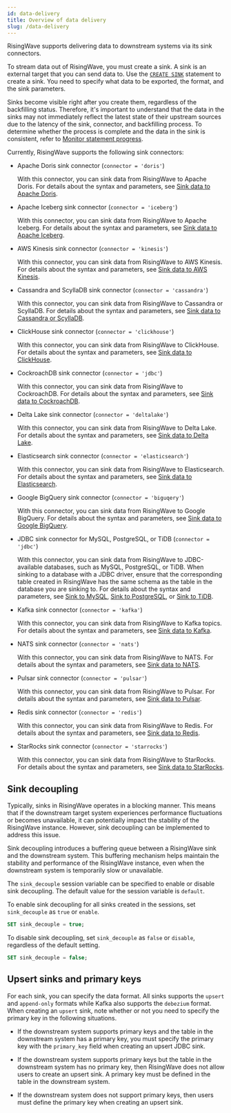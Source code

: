 ```yaml
---
id: data-delivery
title: Overview of data delivery
slug: /data-delivery
---
```

<head>
  <link rel="canonical" href="https://docs.risingwave.com/docs/current/data-delivery/" />
</head>

RisingWave supports delivering data to downstream systems via its sink connectors.

To stream data out of RisingWave, you must create a sink. A sink is an external target that you can send data to. Use the [`CREATE SINK`](/sql/commands/sql-create-sink.md) statement to create a sink. You need to specify what data to be exported, the format, and the sink parameters.

Sinks become visible right after you create them, regardless of the backfilling status. Therefore, it's important to understand that the data in the sinks may not immediately reflect the latest state of their upstream sources due to the latency of the sink, connector, and backfilling process.
To determine whether the process is complete and the data in the sink is consistent, refer to [Monitor statement progress](/manage/view-statement-progress.md).

Currently, RisingWave supports the following sink connectors:

- Apache Doris sink connector (`connector = 'doris'`)
  
  With this connector, you can sink data from RisingWave to Apache Doris. For details about the syntax and parameters, see [Sink data to Apache Doris](/guides/sink-to-doris.md).

- Apache Iceberg sink connector (`connector = 'iceberg'`)
  
  With this connector, you can sink data from RisingWave to Apache Iceberg. For details about the syntax and parameters, see [Sink data to Apache Iceberg](/guides/sink-to-iceberg.md).

- AWS Kinesis sink connector (`connector = 'kinesis'`)

  With this connector, you can sink data from RisingWave to AWS Kinesis. For details about the syntax and parameters, see [Sink data to AWS Kinesis](/guides/sink-to-aws-kinesis.md).

- Cassandra and ScyllaDB sink connector (`connector = 'cassandra'`)

  With this connector, you can sink data from RisingWave to Cassandra or ScyllaDB. For details about the syntax and parameters, see [Sink data to Cassandra or ScyllaDB](/guides/sink-to-cassandra.md).

- ClickHouse sink connector (`connector = 'clickhouse'`)

  With this connector, you can sink data from RisingWave to ClickHouse. For details about the syntax and parameters, see [Sink data to ClickHouse](/guides/sink-to-clickhouse.md).

- CockroachDB sink connector (`connector = 'jdbc'`)

  With this connector, you can sink data from RisingWave to CockroachDB. For details about the syntax and parameters, see [Sink data to CockroachDB](/guides/sink-to-cockroach.md).

- Delta Lake sink connector (`connector = 'deltalake'`)

  With this connector, you can sink data from RisingWave to Delta Lake. For details about the syntax and parameters, see [Sink data to Delta Lake](/guides/sink-to-delta-lake.md).

- Elasticsearch sink connector (`connector = 'elasticsearch'`)

  With this connector, you can sink data from RisingWave to Elasticsearch. For details about the syntax and parameters, see [Sink data to Elasticsearch](/guides/sink-to-elasticsearch.md).

- Google BigQuery sink connector (`connector = 'biguqery'`)

  With this connector, you can sink data from RisingWave to Google BigQuery. For details about the syntax and parameters, see [Sink data to Google BigQuery](/guides/sink-to-bigquery.md).

- JDBC sink connector for MySQL, PostgreSQL, or TiDB (`connector = 'jdbc'`)

  With this connector, you can sink data from RisingWave to JDBC-available databases, such as MySQL, PostgreSQL, or TiDB. When sinking to a database with a JDBC driver, ensure that the corresponding table created in RisingWave has the same schema as the table in the database you are sinking to. For details about the syntax and parameters, see [Sink to MySQL](/guides/sink-to-mysql.md), [Sink to PostgreSQL](/guides/sink-to-postgres.md), or [Sink to TiDB](/guides/sink-to-tidb.md).

- Kafka sink connector (`connector = 'kafka'`)
  
  With this connector, you can sink data from RisingWave to Kafka topics. For details about the syntax and parameters, see [Sink data to Kafka](/guides/create-sink-kafka.md).

- NATS sink connector (`connector = 'nats'`)

  With this connector, you can sink data from RisingWave to NATS. For details about the syntax and parameters, see [Sink data to NATS](/guides/sink-to-nats.md).

- Pulsar sink connector (`connector = 'pulsar'`)

  With this connector, you can sink data from RisingWave to Pulsar. For details about the syntax and parameters, see [Sink data to Pulsar](/guides/sink-to-pulsar.md).

- Redis sink connector (`connector = 'redis'`)

  With this connector, you can sink data from RisingWave to Redis. For details about the syntax and parameters, see [Sink data to Redis](/guides/sink-to-redis.md).

- StarRocks sink connector (`connector = 'starrocks'`)

  With this connector, you can sink data from RisingWave to StarRocks. For details about the syntax and parameters, see [Sink data to StarRocks](/guides/sink-to-starrocks.md).

## Sink decoupling

Typically, sinks in RisingWave operates in a blocking manner. This means that if the downstream target system experiences performance fluctuations or becomes unavailable, it can potentially impact the stability of the RisingWave instance. However, sink decoupling can be implemented to address this issue.

Sink decoupling introduces a buffering queue between a RisingWave sink and the downstream system. This buffering mechanism helps maintain the stability and performance of the RisingWave instance, even when the downstream system is temporarily slow or unavailable.

The `sink_decouple` session variable can be specified to enable or disable sink decoupling. The default value for the session variable is `default`. 

To enable sink decoupling for all sinks created in the sessions, set `sink_decouple` as `true` or `enable`.

```sql
SET sink_decouple = true;
```

To disable sink decoupling, set `sink_decouple` as `false` or `disable`, regardless of the default setting. 

```sql
SET sink_decouple = false;
```

## Upsert sinks and primary keys

For each sink, you can specify the data format. All sinks supports the `upsert` and `append-only` formats while Kafka also supports the `debezium` format. When creating an `upsert` sink, note whether or not you need to specify the primary key in the following situations.

- If the downstream system supports primary keys and the table in the downstream system has a primary key, you must specify the primary key with the `primary_key` field when creating an upsert JDBC sink.

- If the downstream system supports primary keys but the table in the downstream system has no primary key, then RisingWave does not allow users to create an upsert sink. A primary key must be defined in the table in the downstream system.

- If the downstream system does not support primary keys, then users must define the primary key when creating an upsert sink.

